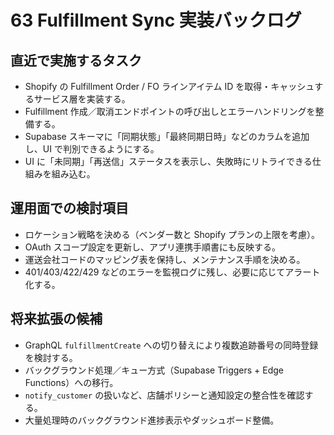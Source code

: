 # 63 Fulfillment Sync 実装バックログ

## 直近で実施するタスク
- Shopify の Fulfillment Order / FO ラインアイテム ID を取得・キャッシュするサービス層を実装する。
- Fulfillment 作成／取消エンドポイントの呼び出しとエラーハンドリングを整備する。
- Supabase スキーマに「同期状態」「最終同期日時」などのカラムを追加し、UI で判別できるようにする。
- UI に「未同期」「再送信」ステータスを表示し、失敗時にリトライできる仕組みを組み込む。

## 運用面での検討項目
- ロケーション戦略を決める（ベンダー数と Shopify プランの上限を考慮）。
- OAuth スコープ設定を更新し、アプリ連携手順書にも反映する。
- 運送会社コードのマッピング表を保持し、メンテナンス手順を決める。
- 401/403/422/429 などのエラーを監視ログに残し、必要に応じてアラート化する。

## 将来拡張の候補
- GraphQL `fulfillmentCreate` への切り替えにより複数追跡番号の同時登録を検討する。
- バックグラウンド処理／キュー方式（Supabase Triggers + Edge Functions）への移行。
- `notify_customer` の扱いなど、店舗ポリシーと通知設定の整合性を確認する。
- 大量処理時のバックグラウンド進捗表示やダッシュボード整備。

